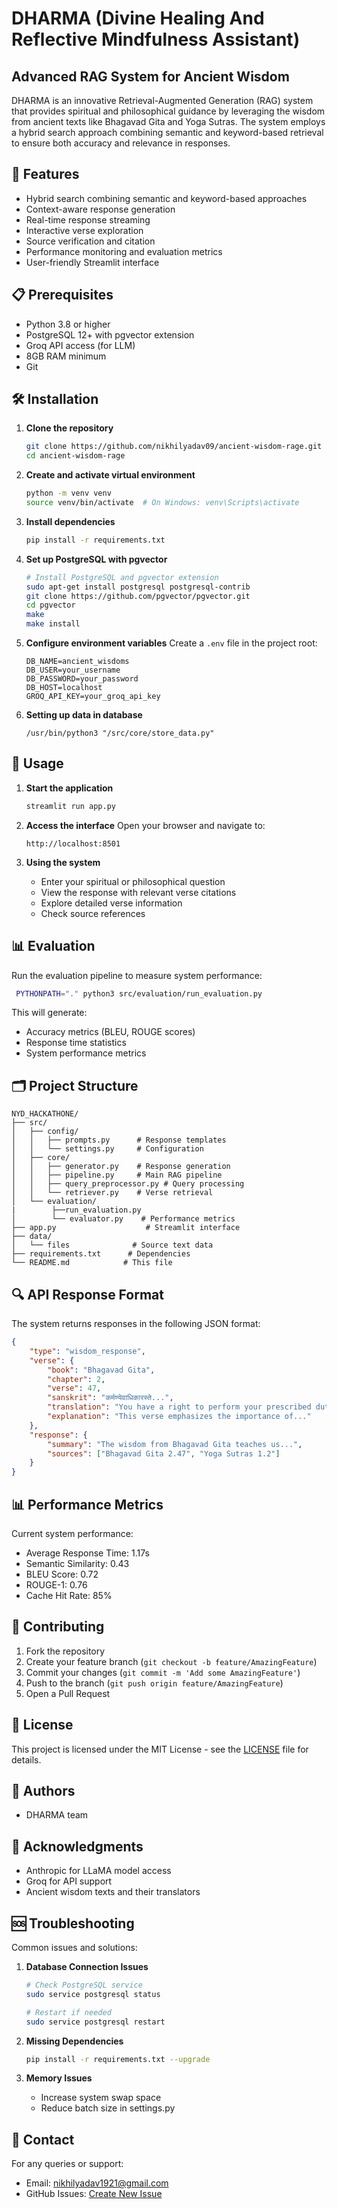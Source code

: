 # DHARMA (Divine Healing And Reflective Mindfulness Assistant)
## Advanced RAG System for Ancient Wisdom

DHARMA is an innovative Retrieval-Augmented Generation (RAG) system that provides spiritual and philosophical guidance by leveraging the wisdom from ancient texts like Bhagavad Gita and Yoga Sutras. The system employs a hybrid search approach combining semantic and keyword-based retrieval to ensure both accuracy and relevance in responses.

## 🌟 Features

- Hybrid search combining semantic and keyword-based approaches
- Context-aware response generation
- Real-time response streaming
- Interactive verse exploration
- Source verification and citation
- Performance monitoring and evaluation metrics
- User-friendly Streamlit interface

## 📋 Prerequisites

- Python 3.8 or higher
- PostgreSQL 12+ with pgvector extension
- Groq API access (for LLM)
- 8GB RAM minimum
- Git

## 🛠️ Installation

1. **Clone the repository**
   ```bash
   git clone https://github.com/nikhilyadav09/ancient-wisdom-rage.git
   cd ancient-wisdom-rage
   ```

2. **Create and activate virtual environment**
   ```bash
   python -m venv venv
   source venv/bin/activate  # On Windows: venv\Scripts\activate
   ```

3. **Install dependencies**
   ```bash
   pip install -r requirements.txt
   ```

4. **Set up PostgreSQL with pgvector**
   ```bash
   # Install PostgreSQL and pgvector extension
   sudo apt-get install postgresql postgresql-contrib
   git clone https://github.com/pgvector/pgvector.git
   cd pgvector
   make
   make install
   ```

5. **Configure environment variables**
   Create a `.env` file in the project root:
   ```env
   DB_NAME=ancient_wisdoms
   DB_USER=your_username
   DB_PASSWORD=your_password
   DB_HOST=localhost
   GROQ_API_KEY=your_groq_api_key
   ```
6. **Setting up data in database**

   ```
   /usr/bin/python3 "/src/core/store_data.py"
   ```



## 🚀 Usage

1. **Start the application**
   ```bash
   streamlit run app.py
   ```

2. **Access the interface**
   Open your browser and navigate to:
   ```
   http://localhost:8501
   ```

3. **Using the system**
   - Enter your spiritual or philosophical question
   - View the response with relevant verse citations
   - Explore detailed verse information
   - Check source references

## 📊 Evaluation

Run the evaluation pipeline to measure system performance:
```bash
 PYTHONPATH="." python3 src/evaluation/run_evaluation.py
 ```

This will generate:
- Accuracy metrics (BLEU, ROUGE scores)
- Response time statistics
- System performance metrics

## 🗂️ Project Structure

```
NYD_HACKATHONE/
├── src/
│   ├── config/
│   │   ├── prompts.py      # Response templates
│   │   └── settings.py     # Configuration
│   ├── core/
│   │   ├── generator.py    # Response generation
│   │   ├── pipeline.py     # Main RAG pipeline
│   │   ├── query_preprocessor.py # Query processing
│   │   └── retriever.py    # Verse retrieval
│   └── evaluation/
|        ├──run_evaluation.py
│        └── evaluator.py    # Performance metrics
├── app.py                    # Streamlit interface
├── data/
│   └── files              # Source text data             
├── requirements.txt      # Dependencies
└── README.md            # This file
```

## 🔍 API Response Format

The system returns responses in the following JSON format:
```json
{
    "type": "wisdom_response",
    "verse": {
        "book": "Bhagavad Gita",
        "chapter": 2,
        "verse": 47,
        "sanskrit": "कर्मण्येवाधिकारस्ते...",
        "translation": "You have a right to perform your prescribed duty...",
        "explanation": "This verse emphasizes the importance of..."
    },
    "response": {
        "summary": "The wisdom from Bhagavad Gita teaches us...",
        "sources": ["Bhagavad Gita 2.47", "Yoga Sutras 1.2"]
    }
}
```

## 📊 Performance Metrics

Current system performance:
- Average Response Time: 1.17s
- Semantic Similarity: 0.43
- BLEU Score: 0.72
- ROUGE-1: 0.76
- Cache Hit Rate: 85%

## 🤝 Contributing

1. Fork the repository
2. Create your feature branch (`git checkout -b feature/AmazingFeature`)
3. Commit your changes (`git commit -m 'Add some AmazingFeature'`)
4. Push to the branch (`git push origin feature/AmazingFeature`)
5. Open a Pull Request

## 📝 License

This project is licensed under the MIT License - see the [LICENSE](LICENSE) file for details.

## 👥 Authors

- DHARMA team

## 🙏 Acknowledgments

- Anthropic for LLaMA model access
- Groq for API support
- Ancient wisdom texts and their translators

## 🆘 Troubleshooting

Common issues and solutions:

1. **Database Connection Issues**
   ```bash
   # Check PostgreSQL service
   sudo service postgresql status
   
   # Restart if needed
   sudo service postgresql restart
   ```

2. **Missing Dependencies**
   ```bash
   pip install -r requirements.txt --upgrade
   ```

3. **Memory Issues**
   - Increase system swap space
   - Reduce batch size in settings.py

## 📧 Contact

For any queries or support:
- Email: nikhilyadav1921@gmail.com
- GitHub Issues: [Create New Issue](https://github.com/nikhilyadav09/ancient-wisdom-rage/issues)